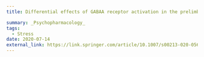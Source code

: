 ```yaml
---
title: Differential effects of GABAA receptor activation in the prelimbic and orbitofrontal cortices on anxiety

summary: _Psychopharmacology_
tags:
  - Stress
date: 2020-07-14
external_link: https://link.springer.com/article/10.1007/s00213-020-05606-9
---
```



